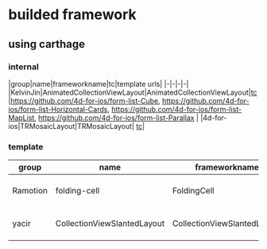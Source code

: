 # builded framework

## using carthage

### internal

|group|name|frameworkname|tc|template urls|
|-|-|-|-|
|KelvinJin|AnimatedCollectionViewLayout|AnimatedCollectionViewLayout|[tc](http://srv-build:8111/viewLog.html?buildId=750731&buildTypeId=id4dmobile_Tools_GithubFrameworkBuild) |https://github.com/4d-for-ios/form-list-Cube, https://github.com/4d-for-ios/form-list-Horizontal-Cards, https://github.com/4d-for-ios/form-list-MapList, https://github.com/4d-for-ios/form-list-Parallax |
|4d-for-ios|TRMosaicLayout|TRMosaicLayout| [tc](http://srv-build:8111/viewLog.html?buildId=750729&buildTypeId=id4dmobile_Tools_GithubFrameworkBuild)|

### template

|group|name|frameworkname|tc|template urls|
|-|-|-|-|-|
|Ramotion| folding-cell| 	FoldingCell| [tc](http://srv-build:8111/viewLog.html?buildId=750722&buildTypeId=id4dmobile_Tools_GithubFrameworkBuild)|https://github.com/4d-for-ios/form-list-FoldingCellList|
|yacir|CollectionViewSlantedLayout|CollectionViewSlantedLayout| [tc](http://srv-build:8111/viewLog.html?buildId=750733&buildTypeId=id4dmobile_Tools_GithubFrameworkBuild)|https://github.com/4d-for-ios/form-list-SlantedCollection|
